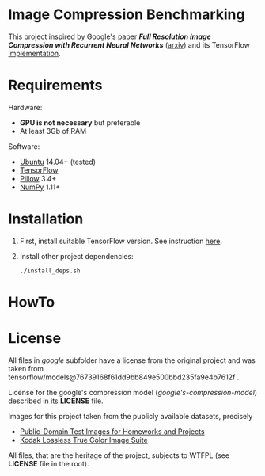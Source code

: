 # Image Compression Benchmarking

This project inspired by Google's paper ***Full Resolution Image Compression with Recurrent Neural Networks*** ([arxiv](https://arxiv.org/abs/1608.05148)) and its TensorFlow [implementation](https://github.com/tensorflow/models/tree/master/compression).

# Requirements

Hardware:

* **GPU is not necessary** but preferable
* At least 3Gb of RAM

Software:

* [Ubuntu](https://www.ubuntu.com/) 14.04+ (tested)
* [TensorFlow](https://www.tensorflow.org/)
* [Pillow](https://python-pillow.org/) 3.4+
* [NumPy](http://www.numpy.org/) 1.11+

# Installation

1. First, install suitable TensorFlow version. See instruction [here](https://github.com/tensorflow/tensorflow/blob/master/tensorflow/g3doc/get_started/os_setup.md).

2. Install other project dependencies:

    `./install_deps.sh`

# HowTo

# License
All files in *google* subfolder have a license from the original project and was taken from tensorflow/models@76739168f61dd9bb849e500bbd235fa9e4b7612f .

License for the google's compression model (*google's-compression-model*) described in its **LICENSE** file.

Images for this project taken from the publicly available datasets, precisely

* [Public-Domain Test Images for Homeworks and Projects](http://homepages.cae.wisc.edu/~ece533/images/)
* [Kodak Lossless True Color Image Suite](http://r0k.us/graphics/kodak/)

All files, that are the heritage of the project, subjects to WTFPL (see **LICENSE** file in the root).